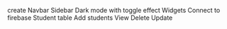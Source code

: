create Navbar
Sidebar
Dark mode with toggle effect
Widgets
Connect to firebase
Student table
Add students
View
Delete
Update
